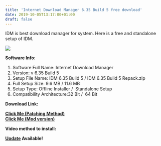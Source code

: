 ```yaml
---
title: 'Internet Download Manager 6.35 Build 5 free download'
date: 2019-10-05T13:17:00+01:00
draft: false
---
```


IDM is best download manager for system. Here is a free and standalone setup of IDM.  
  
  

[![](https://1.bp.blogspot.com/-jLLtGzncTdA/XZiG_njhLNI/AAAAAAAAAT8/cd5J0iaQ21ckE9TVqxRUzoLm6HLuvoENwCLcBGAsYHQ/s320/logo%2Bframe.jpg)](https://1.bp.blogspot.com/-jLLtGzncTdA/XZiG_njhLNI/AAAAAAAAAT8/cd5J0iaQ21ckE9TVqxRUzoLm6HLuvoENwCLcBGAsYHQ/s1600/logo%2Bframe.jpg)

  

  

  

**Software Info:**

1.  Software Full Name: Internet Download Manager
2.  Version: v 6.35 Build 5
3.  Setup File Name: IDM 6.35 Build 5 / IDM 6.35 Build 5 Repack.zip
4.  Full Setup Size: 9.6 MB / 11.6 MB
5.  Setup Type: Offline Installer /  Standalone Setup
6.  Compatibility Architecture:32 Bit /  64 Bit 

**Download Link:**

**[Click Me (Patching Method)](https://mega.nz/#!La5UHQqS!63880vpArOhvjjmkFQgZx9-jcPA1Kxy1tDXFAx53eqk)**  
**[Click Me (Mod version)](https://mega.nz/#!uOhwRQjD!R3gzfkMiGXDy8OtVCXb7nTjXbQfkNNkSx8bsXEMS_7c)**  
  

**Video method to install:**  

**[Update](https://pcappsstock.blogspot.com/2019/10/internet-download-manager-idm-635-build.html) Available!**